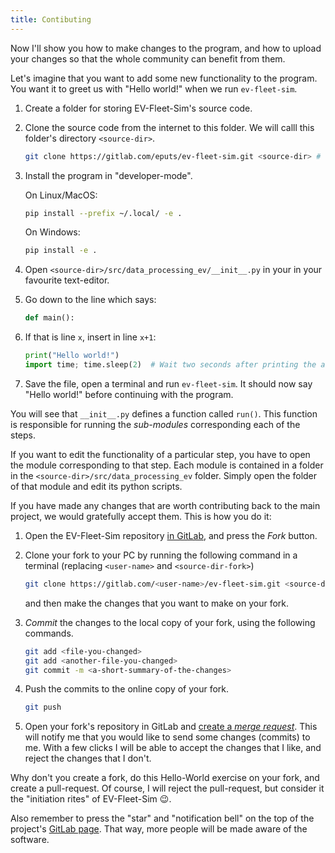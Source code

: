 ```yaml
---
title: Contibuting
---
```


Now I'll show you how to make changes to the program, and how to upload your changes so that the whole community can benefit from them.

Let's imagine that you want to add some new functionality to the program. You want it to greet us with "Hello world!" when we run `ev-fleet-sim`.

1. Create a folder for storing EV-Fleet-Sim's source code.

2. Clone the source code from the internet to this folder. We will calll this folder's directory `<source-dir>`.

   ```sh
   git clone https://gitlab.com/eputs/ev-fleet-sim.git <source-dir> # Clone the git repository into the new folder.
   ```

1. Install the program in "developer-mode".

   On Linux/MacOS:

   ```sh
   pip install --prefix ~/.local/ -e .
   ```

   On Windows:

   ```bash
   pip install -e .
   ```

1. Open `<source-dir>/src/data_processing_ev/__init__.py` in your in your favourite text-editor.

3. Go down to the line which says:

    ```python
    def main():
    ```

4. If that is line `x`, insert in line `x+1`:

    ```python
    print("Hello world!")
    import time; time.sleep(2)  # Wait two seconds after printing the above.
    ```

5. Save the file, open a terminal and run `ev-fleet-sim`. It should now say "Hello
   world!" before continuing with the program.

You will see that `__init__.py` defines a function called `run()`. This function is
responsible for running the *sub-modules* corresponding each of the steps.

If you want to edit the functionality of a particular step, you have to open
the module corresponding to that step. Each module is contained in a folder in
the `<source-dir>/src/data_processing_ev` folder. Simply open the folder of that module
and edit its python scripts.

If you have made any changes that are worth contributing back to the main
project, we would gratefully accept them. This is how you do it:

1. Open the EV-Fleet-Sim repository [in GitLab](https://gitlab.com/eputs/ev-fleet-sim/), and press the *Fork* button.

2. Clone your fork to your PC by running the following command in a terminal (replacing `<user-name>` and `<source-dir-fork>`)

   ```sh
   git clone https://gitlab.com/<user-name>/ev-fleet-sim.git <source-dir-fork>
   ```

   and then make the changes that you want to make on your fork.


3. *Commit* the changes to the local copy of your fork, using the following commands.

   ```sh
   git add <file-you-changed>
   git add <another-file-you-changed>
   git commit -m <a-short-summary-of-the-changes>
   ```

3. Push the commits to the online copy of your fork.

   ```sh
   git push
   ```

4. Open your fork's repository in GitLab and [create a *merge request*](https://docs.gitlab.com/ee/user/project/merge_requests/creating_merge_requests.html#when-you-work-in-a-fork). This will notify me that you would like to send some changes (commits) to me. With a few clicks I will be able to accept the changes that I like, and reject the changes that I don't.

Why don't you create a fork, do this Hello-World exercise on your fork, and create a pull-request. Of course, I will reject the pull-request, but consider it the "initiation rites" of EV-Fleet-Sim 😉.

Also remember to press the "star" and "notification bell" on the top of the project's [GitLab page](https://gitlab.com/eputs/ev-fleet-sim). That way, more people will be made aware of the software.
